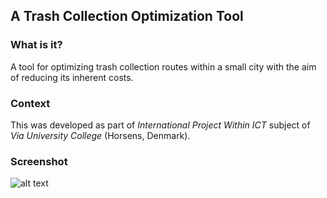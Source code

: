 ## A Trash Collection Optimization Tool

### What is it?

A tool for optimizing trash collection routes within a small city with the aim of reducing its inherent costs.

### Context

This was developed as part of _International Project Within ICT_ subject of _Via University College_ (Horsens, Denmark).

### Screenshot

![alt text](https://raw.github.com/nunoh/pmtrash/master/img/screen.png "Logo Title Text 1")

